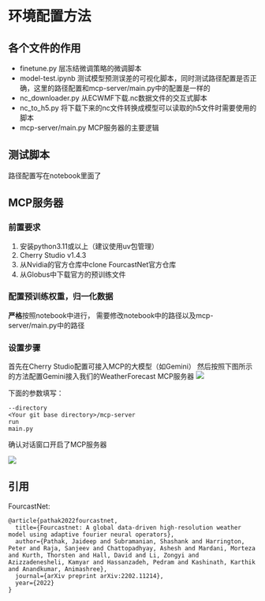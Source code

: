 # 环境配置方法

## 各个文件的作用

- finetune.py 层冻结微调策略的微调脚本
- model-test.ipynb 测试模型预测误差的可视化脚本，同时测试路径配置是否正确，这里的路径配置和mcp-server/main.py中的配置是一样的
- nc_downloader.py 从ECWMF下载.nc数据文件的交互式脚本
- nc_to_h5.py 将下载下来的nc文件转换成模型可以读取的h5文件时需要使用的脚本
- mcp-server/main.py MCP服务器的主要逻辑

## 测试脚本
路径配置写在notebook里面了

## MCP服务器
### 前置要求
1. 安装python3.11或以上（建议使用uv包管理）
2. Cherry Studio v1.4.3
3. 从Nvidia的官方仓库中clone FourcastNet官方仓库
4. 从Globus中下载官方的预训练文件

### 配置预训练权重，归一化数据
**严格**按照notebook中进行，
需要修改notebook中的路径以及mcp-server/main.py中的路径

### 设置步骤
首先在Cherry Studio配置可接入MCP的大模型（如Gemini）
然后按照下图所示的方法配置Gemini接入我们的WeatherForecast MCP服务器
![](http://26l1b06988.qicp.vip:38000/pictures/20250617203449.png)

下面的参数填写：
``` plaintext
--directory
<Your git base directory>/mcp-server
run
main.py
```

确认对话窗口开启了MCP服务器

![](http://26l1b06988.qicp.vip:38000/pictures/20250617203702.png)

## 引用
FourcastNet:
```
@article{pathak2022fourcastnet,
  title={Fourcastnet: A global data-driven high-resolution weather model using adaptive fourier neural operators},
  author={Pathak, Jaideep and Subramanian, Shashank and Harrington, Peter and Raja, Sanjeev and Chattopadhyay, Ashesh and Mardani, Morteza and Kurth, Thorsten and Hall, David and Li, Zongyi and Azizzadenesheli, Kamyar and Hassanzadeh, Pedram and Kashinath, Karthik and Anandkumar, Animashree},
  journal={arXiv preprint arXiv:2202.11214},
  year={2022}
}
```
